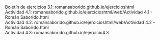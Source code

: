 Boletín de ejercicios 3.1: romansaborido.github.io/ejercicioshtml
<br>
Actividad 4.1: romansaborido.github.io/ejercicioshtml/web/Actividad 4.1 - Román Saborido.html
<br>
Actividad 4.2: romansaborido.github.io/ejercicioshtml/web/Actividad 4.2 - Román Saborido.html
<br>
Actividad 4.3: romansaborido.github.io/ejercicio4.3

